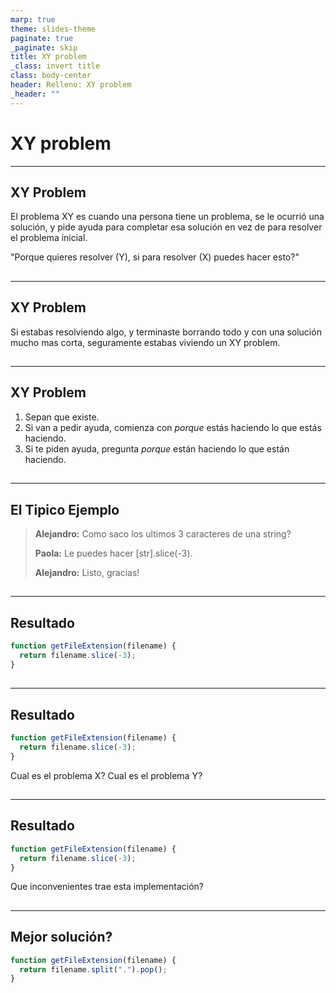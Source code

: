 ```yaml
---
marp: true
theme: slides-theme
paginate: true
_paginate: skip
title: XY problem
_class: invert title
class: body-center
header: Relleno: XY problem
_header: ""
---
```


# XY problem

---

## XY Problem

El problema XY es cuando una persona tiene un problema, se le ocurrió una solución, y pide ayuda para completar esa solución en vez de para resolver el problema inicial.

"Porque quieres resolver (Y), si para resolver (X) puedes hacer esto?"

##

---

## XY Problem

Si estabas resolviendo algo, y terminaste borrando todo y con una solución mucho mas corta, seguramente estabas viviendo un XY problem.

##

---

## XY Problem

1. Sepan que existe.
2. Si van a pedir ayuda, comienza con _porque_ estás haciendo lo que estás haciendo.
3. Si te piden ayuda, pregunta _porque_ están haciendo lo que están haciendo.

##

---

## El Tipico Ejemplo

> **Alejandro:** Como saco los ultimos 3 caracteres de una string?
>
> **Paola:** Le puedes hacer [str].slice(-3).
>
> **Alejandro:** Listo, gracias!

##

---

## Resultado

```js
function getFileExtension(filename) {
  return filename.slice(-3);
}
```

##

---

## Resultado

```js
function getFileExtension(filename) {
  return filename.slice(-3);
}
```

Cual es el problema X?
Cual es el problema Y?

##

---

## Resultado

```js
function getFileExtension(filename) {
  return filename.slice(-3);
}
```

Que inconvenientes trae esta implementación?

##

---

## Mejor solución?

```js
function getFileExtension(filename) {
  return filename.split(".").pop();
}
```

##
